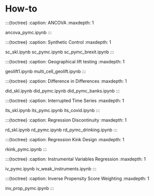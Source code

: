 # How-to

:::{toctree}
:caption: ANCOVA
:maxdepth: 1

ancova_pymc.ipynb
:::

:::{toctree}
:caption: Synthetic Control
:maxdepth: 1

sc_skl.ipynb
sc_pymc.ipynb
sc_pymc_brexit.ipynb
:::

:::{toctree}
:caption: Geographical lift testing
:maxdepth: 1

geolift1.ipynb
multi_cell_geolift.ipynb
:::

:::{toctree}
:caption: Difference in Differences
:maxdepth: 1

did_skl.ipynb
did_pymc.ipynb
did_pymc_banks.ipynb
:::

:::{toctree}
:caption: Interrupted Time Series
:maxdepth: 1

its_skl.ipynb
its_pymc.ipynb
its_covid.ipynb
:::

:::{toctree}
:caption: Regression Discontinuity
:maxdepth: 1

rd_skl.ipynb
rd_pymc.ipynb
rd_pymc_drinking.ipynb
:::

:::{toctree}
:caption: Regression Kink Design
:maxdepth: 1

rkink_pymc.ipynb
:::

:::{toctree}
:caption: Instrumental Variables Regression
:maxdepth: 1

iv_pymc.ipynb
iv_weak_instruments.ipynb
:::

:::{toctree}
:caption: Inverse Propensity Score Weighting
:maxdepth: 1

inv_prop_pymc.ipynb
:::
